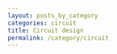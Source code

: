 ```yaml
---
layout: posts_by_category
categories: circuit
title: Circuit design
permalink: /category/circuit
---
```

